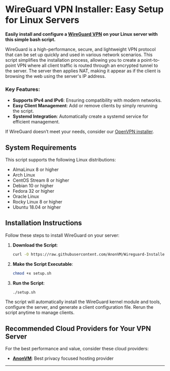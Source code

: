 # WireGuard VPN Installer: Easy Setup for Linux Servers

**Easily install and configure a [WireGuard VPN](https://www.wireguard.com/) on your Linux server with this simple bash script.** 

WireGuard is a high-performance, secure, and lightweight VPN protocol that can be set up quickly and used in various network scenarios. This script simplifies the installation process, allowing you to create a point-to-point VPN where all client traffic is routed through an encrypted tunnel to the server. The server then applies NAT, making it appear as if the client is browsing the web using the server's IP address.

### Key Features:
- **Supports IPv4 and IPv6**: Ensuring compatibility with modern networks.
- **Easy Client Management**: Add or remove clients by simply rerunning the script.
- **Systemd Integration**: Automatically create a systemd service for efficient management.

If WireGuard doesn’t meet your needs, consider our [OpenVPN installer](https://github.com/AnonVM/OpenVPN-Installer).

## System Requirements

This script supports the following Linux distributions:

- AlmaLinux 8 or higher
- Arch Linux
- CentOS Stream 8 or higher
- Debian 10 or higher
- Fedora 32 or higher
- Oracle Linux
- Rocky Linux 8 or higher
- Ubuntu 18.04 or higher

## Installation Instructions

Follow these steps to install WireGuard on your server:

1. **Download the Script**:
   ```bash
   curl -O https://raw.githubusercontent.com/AnonVM/Wireguard-Installer/main/setup.sh
   ```

2. **Make the Script Executable**:
   ```bash
   chmod +x setup.sh
   ```

3. **Run the Script**:
   ```bash
   ./setup.sh
   ```

The script will automatically install the WireGuard kernel module and tools, configure the server, and generate a client configuration file. Rerun the script anytime to manage clients.

## Recommended Cloud Providers for Your VPN Server

For the best performance and value, consider these cloud providers:

- **[AnonVM](https://anonvm.wtf)**: Best privacy focused hosting provider
---
